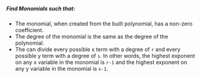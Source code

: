 ##### Find Monomials such that:
- The monomial, when created from the built polynomial, has a non-zero coefficient.
- The degree of the monomial is the same as the degree of the polynomial.
- The can divide every possible x term with a degree of `r` and every possible y term with a degree of `s`. 
In other words, the highest exponent on any x variable in the monomial is `r-1` and the highest exponent on any y variable 
in the monomial is `s-1`.
